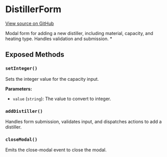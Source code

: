 # DistillerForm

[View source on GitHub](https://github.com/DestillApp/main/blob/main/frontend/src/components/DistillerForm.vue)

Modal form for adding a new distiller, including material, capacity, and heating type. Handles validation and submission.
 *

## Exposed Methods

### `setInteger()`
Sets the integer value for the capacity input.

**Parameters:**
- `value` (`string`): The value to convert to integer.

### `addDistiller()`
Handles form submission, validates input, and dispatches actions to add a distiller.

### `closeModal()`
Emits the close-modal event to close the modal.
